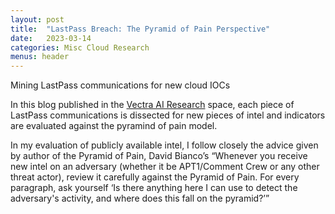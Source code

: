 ```yaml
---
layout: post
title:  "LastPass Breach: The Pyramid of Pain Perspective"
date:   2023-03-14
categories: Misc Cloud Research
menus: header
---
```



Mining LastPass communications for new cloud IOCs<br>

In this blog published in the [Vectra AI Research](https://www.vectra.ai/blogpost/lastpass-breach-the-pyramid-of-pain-perspective) space, each piece of LastPass communications is dissected for new pieces of intel and indicators are evaluated against the pyramind of pain model.     

In my evaluation of publicly available intel, I follow closely the advice given by author of the Pyramid of Pain, David Bianco’s “Whenever you receive new intel on an adversary (whether it be APT1/Comment Crew or any other threat actor), review it carefully against the Pyramid of Pain. For every paragraph, ask yourself ‘Is there anything here I can use to detect the adversary's activity, and where does this fall on the pyramid?’”      





